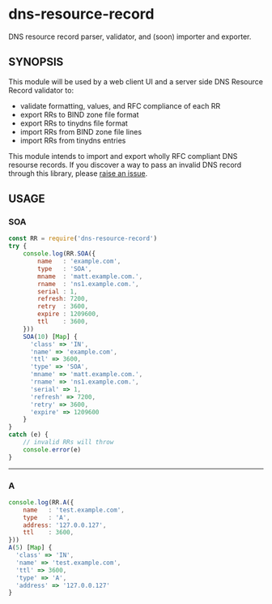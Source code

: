 # dns-resource-record

DNS resource record parser, validator, and (soon) importer and exporter.


## SYNOPSIS

This module will be used by a web client UI and a server side DNS Resource Record validator to:

- validate formatting, values, and RFC compliance of each RR
- export RRs to BIND zone file format
- export RRs to tinydns file format
- import RRs from BIND zone file lines
- import RRs from tinydns entries

This module intends to import and export wholly RFC compliant DNS resourse records. If you discover a way to pass an invalid DNS record through this library, please [raise an issue](https://github.com/msimerson/dns-resource-record/issues).


## USAGE

### SOA

```js
const RR = require('dns-resource-record')
try {
    console.log(RR.SOA({
        name   : 'example.com',
        type   : 'SOA',
        mname  : 'matt.example.com.',
        rname  : 'ns1.example.com.',
        serial : 1,
        refresh: 7200,
        retry  : 3600,
        expire : 1209600,
        ttl    : 3600,
    }))
    SOA(10) [Map] {
      'class' => 'IN',
      'name' => 'example.com',
      'ttl' => 3600,
      'type' => 'SOA',
      'mname' => 'matt.example.com.',
      'rname' => 'ns1.example.com.',
      'serial' => 1,
      'refresh' => 7200,
      'retry' => 3600,
      'expire' => 1209600
    }
}
catch (e) {
    // invalid RRs will throw
    console.error(e)
}
```

---

### A

```js
console.log(RR.A({
    name   : 'test.example.com',
    type   : 'A',
    address: '127.0.0.127',
    ttl    : 3600,
}))
A(5) [Map] {
  'class' => 'IN',
  'name' => 'test.example.com',
  'ttl' => 3600,
  'type' => 'A',
  'address' => '127.0.0.127'
}
```

